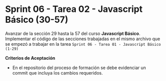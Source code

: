 # Sprint 06 - Tarea 02 - Javascript Básico (30-57)

Avanzar de la sección 29 hasta la 57 del curso **Javascript Básico**. Implementar el código de las secciones trabajadas en el mismo archivo que se empezó a trabajar en la tarea `Sprint 06 - Tarea 01 - Javascript Básico (1-29)`

**Criterios de Aceptación**

- En el repositorio del proceso de formación se debe evidenciar un commit que incluya los cambios requeridos.